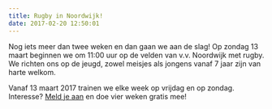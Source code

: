 ```yaml
---
title: Rugby in Noordwijk!
date: 2017-02-20 12:50:01
---
```


Nog iets meer dan twee weken en dan gaan we aan de slag!
Op zondag 13 maart beginnen we om 11:00 uur op de velden van v.v. Noordwijk met rugby. We richten ons op de jeugd, zowel meisjes als jongens vanaf 7 jaar zijn van harte welkom. 

Vanaf 13 maart 2017 trainen we elke week op vrijdag en op zondag. Interesse? <a href="/aanmelden/">Meld je aan</a> en doe vier weken gratis mee!

